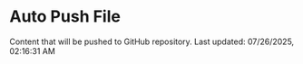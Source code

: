# Auto Push File

Content that will be pushed to GitHub repository.
Last updated: 07/26/2025, 02:16:31 AM
